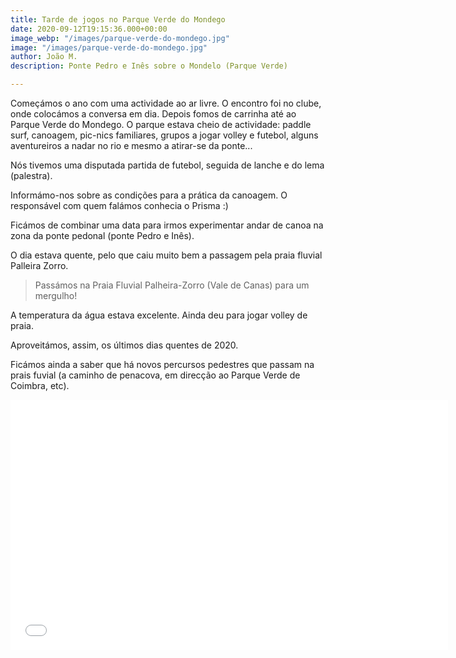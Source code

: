 ```yaml
---
title: Tarde de jogos no Parque Verde do Mondego
date: 2020-09-12T19:15:36.000+00:00
image_webp: "/images/parque-verde-do-mondego.jpg"
image: "/images/parque-verde-do-mondego.jpg"
author: João M.
description: Ponte Pedro e Inês sobre o Mondelo (Parque Verde)

---
```

Começámos o ano com uma actividade ao ar livre. O encontro foi no clube, onde colocámos a conversa em dia. Depois fomos de carrinha até ao Parque Verde do Mondego. O parque estava cheio de actividade: paddle surf, canoagem, pic-nics familiares, grupos a jogar volley e futebol, alguns aventureiros a nadar no rio e mesmo a atirar-se da ponte...

Nós tivemos uma disputada partida de futebol, seguida de lanche e do lema (palestra).

Informámo-nos sobre as condições para a prática da canoagem. O responsável com quem falámos conhecia o Prisma :)

Ficámos de combinar uma data para irmos experimentar andar de canoa na zona da ponte pedonal (ponte Pedro e Inês).

O dia estava quente, pelo que caiu muito bem a passagem pela praia fluvial Palleira Zorro.

> Passámos na Praia Fluvial Palheira-Zorro (Vale de Canas) para um mergulho!

A temperatura da água estava excelente. Ainda deu para jogar volley de praia.

Aproveitámos, assim, os últimos dias quentes de 2020.

Ficámos ainda a saber que há novos percursos pedestres que passam na prais fuvial (a caminho de penacova, em direcção ao Parque Verde de Coimbra, etc).

<!DOCTYPE html>

<html>

<head>

<title>Page Title</title>

</head>

<body>

<iframe src="[https://albumizr.com/a/-qhB](https://albumizr.com/a/-qhB "https://albumizr.com/a/-qhB")" scrolling="no" frameborder="0" allowfullscreen width="700" height="400"></iframe>

</body>

</html>